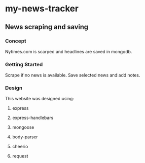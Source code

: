 # my-news-tracker

## News scraping and saving

### Concept
Nytimes.com is scarped and headlines are saved in mongodb.

### Getting Started
Scrape if no news is available.  Save selected news and add notes.

### Design
This website was designed using:
1. express

2. express-handlebars

3. mongoose

4. body-parser

5. cheerio

6. request
